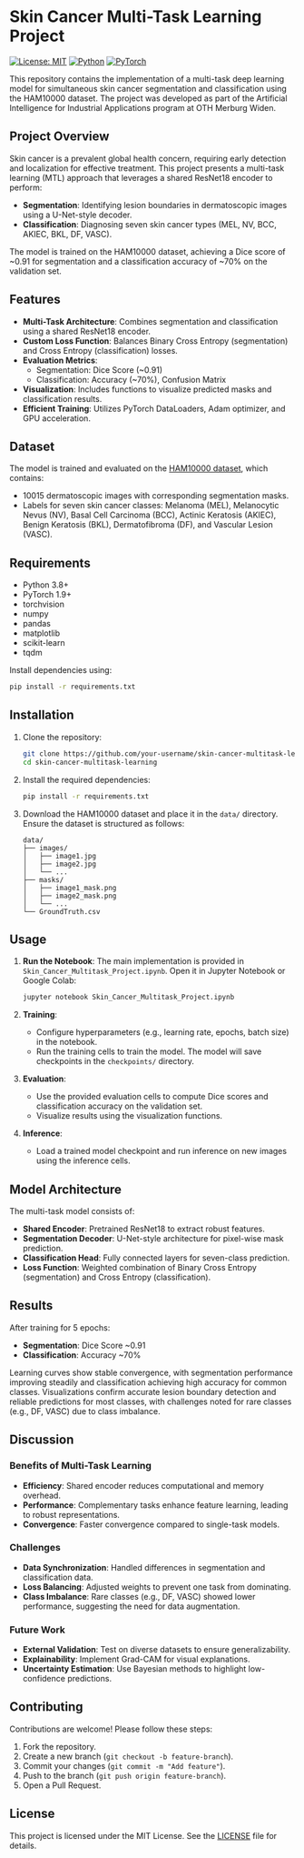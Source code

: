 # Skin Cancer Multi-Task Learning Project

[![License: MIT](https://img.shields.io/badge/License-MIT-yellow.svg)](https://opensource.org/licenses/MIT)
[![Python](https://img.shields.io/badge/Python-3.8%2B-blue)](https://www.python.org/)
[![PyTorch](https://img.shields.io/badge/PyTorch-1.9%2B-red)](https://pytorch.org/)

This repository contains the implementation of a multi-task deep learning model for simultaneous skin cancer segmentation and classification using the HAM10000 dataset. The project was developed as part of the Artificial Intelligence for Industrial Applications program at OTH Merburg Widen.

## Project Overview

Skin cancer is a prevalent global health concern, requiring early detection and localization for effective treatment. This project presents a multi-task learning (MTL) approach that leverages a shared ResNet18 encoder to perform:
- **Segmentation**: Identifying lesion boundaries in dermatoscopic images using a U-Net-style decoder.
- **Classification**: Diagnosing seven skin cancer types (MEL, NV, BCC, AKIEC, BKL, DF, VASC).

The model is trained on the HAM10000 dataset, achieving a Dice score of ~0.91 for segmentation and a classification accuracy of ~70% on the validation set.

## Features

- **Multi-Task Architecture**: Combines segmentation and classification using a shared ResNet18 encoder.
- **Custom Loss Function**: Balances Binary Cross Entropy (segmentation) and Cross Entropy (classification) losses.
- **Evaluation Metrics**:
  - Segmentation: Dice Score (~0.91)
  - Classification: Accuracy (~70%), Confusion Matrix
- **Visualization**: Includes functions to visualize predicted masks and classification results.
- **Efficient Training**: Utilizes PyTorch DataLoaders, Adam optimizer, and GPU acceleration.

## Dataset

The model is trained and evaluated on the [HAM10000 dataset](https://dataverse.harvard.edu/dataset.xhtml?persistentId=doi:10.7910/DVN/DBW86T), which contains:
- 10015 dermatoscopic images with corresponding segmentation masks.
- Labels for seven skin cancer classes: Melanoma (MEL), Melanocytic Nevus (NV), Basal Cell Carcinoma (BCC), Actinic Keratosis (AKIEC), Benign Keratosis (BKL), Dermatofibroma (DF), and Vascular Lesion (VASC).

## Requirements

- Python 3.8+
- PyTorch 1.9+
- torchvision
- numpy
- pandas
- matplotlib
- scikit-learn
- tqdm

Install dependencies using:
```bash
pip install -r requirements.txt
```

## Installation

1. Clone the repository:
   ```bash
   git clone https://github.com/your-username/skin-cancer-multitask-learning.git
   cd skin-cancer-multitask-learning
   ```

2. Install the required dependencies:
   ```bash
   pip install -r requirements.txt
   ```

3. Download the HAM10000 dataset and place it in the `data/` directory. Ensure the dataset is structured as follows:
   ```
   data/
   ├── images/
   │   ├── image1.jpg
   │   ├── image2.jpg
   │   └── ...
   ├── masks/
   │   ├── image1_mask.png
   │   ├── image2_mask.png
   │   └── ...
   └── GroundTruth.csv
   ```

## Usage

1. **Run the Notebook**:
   The main implementation is provided in `Skin_Cancer_Multitask_Project.ipynb`. Open it in Jupyter Notebook or Google Colab:
   ```bash
   jupyter notebook Skin_Cancer_Multitask_Project.ipynb
   ```

2. **Training**:
   - Configure hyperparameters (e.g., learning rate, epochs, batch size) in the notebook.
   - Run the training cells to train the model. The model will save checkpoints in the `checkpoints/` directory.

3. **Evaluation**:
   - Use the provided evaluation cells to compute Dice scores and classification accuracy on the validation set.
   - Visualize results using the visualization functions.

4. **Inference**:
   - Load a trained model checkpoint and run inference on new images using the inference cells.

## Model Architecture

The multi-task model consists of:
- **Shared Encoder**: Pretrained ResNet18 to extract robust features.
- **Segmentation Decoder**: U-Net-style architecture for pixel-wise mask prediction.
- **Classification Head**: Fully connected layers for seven-class prediction.
- **Loss Function**: Weighted combination of Binary Cross Entropy (segmentation) and Cross Entropy (classification).

## Results

After training for 5 epochs:
- **Segmentation**: Dice Score ~0.91
- **Classification**: Accuracy ~70%

Learning curves show stable convergence, with segmentation performance improving steadily and classification achieving high accuracy for common classes. Visualizations confirm accurate lesion boundary detection and reliable predictions for most classes, with challenges noted for rare classes (e.g., DF, VASC) due to class imbalance.

## Discussion

### Benefits of Multi-Task Learning
- **Efficiency**: Shared encoder reduces computational and memory overhead.
- **Performance**: Complementary tasks enhance feature learning, leading to robust representations.
- **Convergence**: Faster convergence compared to single-task models.

### Challenges
- **Data Synchronization**: Handled differences in segmentation and classification data.
- **Loss Balancing**: Adjusted weights to prevent one task from dominating.
- **Class Imbalance**: Rare classes (e.g., DF, VASC) showed lower performance, suggesting the need for data augmentation.

### Future Work
- **External Validation**: Test on diverse datasets to ensure generalizability.
- **Explainability**: Implement Grad-CAM for visual explanations.
- **Uncertainty Estimation**: Use Bayesian methods to highlight low-confidence predictions.

## Contributing

Contributions are welcome! Please follow these steps:
1. Fork the repository.
2. Create a new branch (`git checkout -b feature-branch`).
3. Commit your changes (`git commit -m "Add feature"`).
4. Push to the branch (`git push origin feature-branch`).
5. Open a Pull Request.

## License

This project is licensed under the MIT License. See the [LICENSE](LICENSE) file for details.


